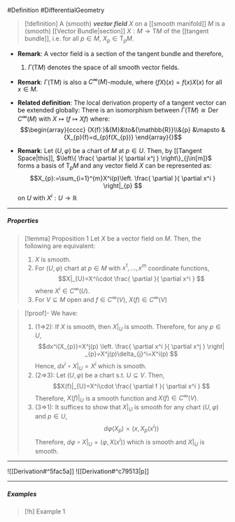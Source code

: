 #Definition #DifferentialGeometry 
> [!definition]
> A (smooth) ***vector field*** $X$ on a [[smooth manifold]] $M$ is a (smooth) [[Vector Bundle|section]] $X:M\to \text{T}M$ of the [[tangent bundle]], i.e. for all $p\in M$, $X_{p}\in \text{T}_{p}M$.

- **Remark**: A vector field is a section of the tangent bundle and therefore, 
	1. $\Gamma(\text{T}M)$ denotes the space of all smooth vector fields.
- **Remark**: $\Gamma(\text{T}M)$ is also a $C^\infty(M)$-module, where $(fX)(x)=f(x)X(x)$ for all $x\in M$.
- **Related definition**: The local derivation property of a tangent vector can be extended globally: There is an isomorphism between $\Gamma(\text{T}M)\cong \text{Der }C^\infty(M)$ with $X\mapsto (f\mapsto Xf)$ where:$$\begin{array}{cccc} {X(f):}&{M}&\to&{\mathbb{R}}\\&{p} &\mapsto & {X_{p}(f)=d_{p}f(X_{p})} \end{array}{}$$

- **Remark**: Let $(U,\varphi)$ be a chart of $M$ at $p\in U$. Then, by [[Tangent Space|this]], $\left\{  \frac{ \partial  }{ \partial x^j }  \right\}_{j\in[m]}$ forms a basis of $\text{T}_{p}M$ and any vector field $X$ can be represented as: $$X_{p}:=\sum_{i=1}^{m}X^i(p)\left.  \frac{ \partial  }{ \partial x^i } \right|_{p}  $$on $U$ with $X^i:U\to \mathbb{R}$
---
##### Properties
> [!lemma] Proposition 1 
> Let $X$ be a vector field on $M$. Then, the following are equivalent:
> 1. $X$ is smooth.
> 2. For $(U,\varphi)$ chart at $p\in M$ with $x^1,\dots,x^m$ coordinate functions, $$X|_{U}=X^i\cdot \frac{ \partial  }{ \partial x^i } $$where $X^i\in C^\infty(U)$.
> 3. For $V\subseteq M$ open and $f\in C^\infty(V)$, $X(f)\in C^\infty(V)$

> [!proof]-
> We have:
> 1. (1=>2): If $X$ is smooth, then $X|_{U}$ is smooth. Therefore, for any $p\in U$, $$dx^i(X_{p})=X^j(p) \left. \frac{ \partial x^i }{ \partial x^j } \right| _{p}=X^j(p)\delta_{j}^i=X^i(p) $$Hence, $dx^i\circ X|_{U}=X^i$ which is smooth.
> 2. (2=>3): Let $(U,\varphi)$ be a chart s.t. $U\subseteq V$. Then, $$X(f)|_{U}=X^i\cdot \frac{ \partial f }{ \partial x^i } $$Therefore, $X(f)|_{U}$ is a smooth function and $X(f)\in C^\infty(V)$.
> 3. (3=>1): It suffices to show that $X|_{U}$ is smooth for any chart $(U,\varphi)$ and $p\in U$,$$d\varphi(X_{p})=(x,X_{p}(x^i))$$Therefore, $d\varphi \circ X|_{U}=(\varphi,X(x^i))$ which is smooth and $X|_{U}$ is smooth.
> 
---
![[Derivation#^5fac5a]]
![[Derivation#^c79513|p]]

---
##### Examples
> [!h] Example 1
> 